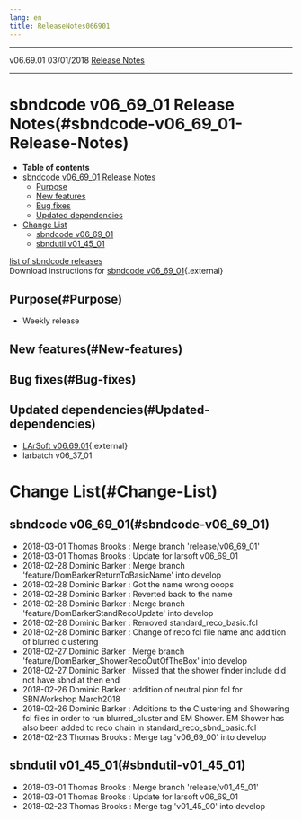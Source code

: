 ```yaml
---
lang: en
title: ReleaseNotes066901
---
```


  ----------- ------------ -- -- ------------------------------------------------------
  v06.69.01   03/01/2018         [Release Notes](ReleaseNotes066901.html)
  ----------- ------------ -- -- ------------------------------------------------------



sbndcode v06\_69\_01 Release Notes(#sbndcode-v06_69_01-Release-Notes)
======================================================================================

-   **Table of contents**
-   [sbndcode v06\_69\_01 Release
    Notes](#sbndcode-v06_69_01-Release-Notes)
    -   [Purpose](#Purpose)
    -   [New features](#New-features)
    -   [Bug fixes](#Bug-fixes)
    -   [Updated dependencies](#Updated-dependencies)
-   [Change List](#Change-List)
    -   [sbndcode v06\_69\_01](#sbndcode-v06_69_01)
    -   [sbndutil v01\_45\_01](#sbndutil-v01_45_01)

[list of sbndcode
releases](List_of_SBND_code_releases.html)\
Download instructions for [sbndcode
v06\_69\_01](http://scisoft.fnal.gov/scisoft/bundles/sbnd/v06_69_01/sbndcode-v06_69_01.html){.external}



Purpose(#Purpose)
----------------------------------

-   Weekly release



New features(#New-features)
--------------------------------------------



Bug fixes(#Bug-fixes)
--------------------------------------



Updated dependencies(#Updated-dependencies)
------------------------------------------------------------

-   [LArSoft
    v06.69.01](https://cdcvs.fnal.gov/redmine/projects/larsoft/wiki/ReleaseNotes066901){.external}
-   larbatch v06\_37\_01



Change List(#Change-List)
==========================================



sbndcode v06\_69\_01(#sbndcode-v06_69_01)
----------------------------------------------------------

-   2018-03-01 Thomas Brooks : Merge branch \'release/v06\_69\_01\'
-   2018-03-01 Thomas Brooks : Update for larsoft v06\_69\_01
-   2018-02-28 Dominic Barker : Merge branch
    \'feature/DomBarkerReturnToBasicName\' into develop
-   2018-02-28 Dominic Barker : Got the name wrong ooops
-   2018-02-28 Dominic Barker : Reverted back to the name
-   2018-02-28 Dominic Barker : Merge branch
    \'feature/DomBarkerStandRecoUpdate\' into develop
-   2018-02-28 Dominic Barker : Removed standard\_reco\_basic.fcl
-   2018-02-28 Dominic Barker : Change of reco fcl file name and
    addition of blurred clustering
-   2018-02-27 Dominic Barker : Merge branch
    \'feature/DomBarker\_ShowerRecoOutOfTheBox\' into develop
-   2018-02-27 Dominic Barker : Missed that the shower finder include
    did not have sbnd at then end
-   2018-02-26 Dominic Barker : addition of neutral pion fcl for
    SBNWorkshop March2018
-   2018-02-26 Dominic Barker : Additions to the Clustering and
    Showering fcl files in order to run blurred\_cluster and EM Shower.
    EM Shower has also been added to reco chain in
    standard\_reco\_sbnd\_basic.fcl
-   2018-02-23 Thomas Brooks : Merge tag \'v06\_69\_00\' into develop



sbndutil v01\_45\_01(#sbndutil-v01_45_01)
----------------------------------------------------------

-   2018-03-01 Thomas Brooks : Merge branch \'release/v01\_45\_01\'
-   2018-03-01 Thomas Brooks : Update for larsoft v06\_69\_01
-   2018-02-23 Thomas Brooks : Merge tag \'v01\_45\_00\' into develop
